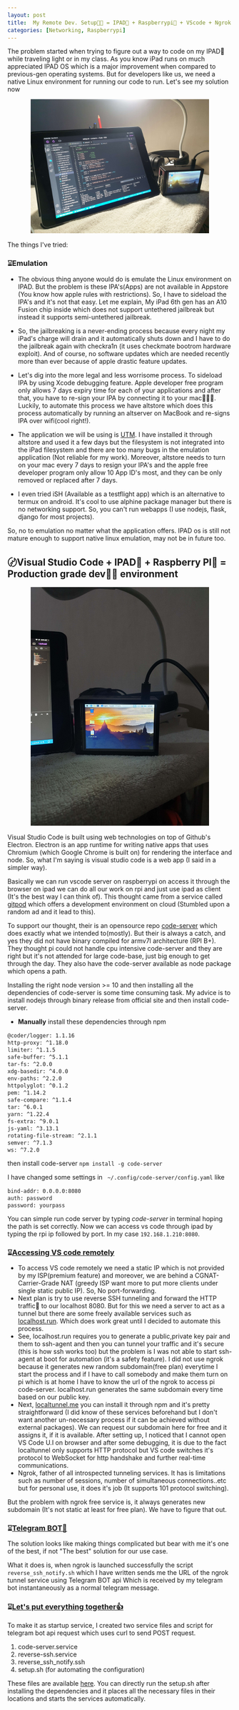 ```yaml
---
layout: post
title:  My Remote Dev. Setup👨‍💻 = IPAD📱 + Raspberrypi🥧 + VScode + Ngrok + Telegram BOT🤖
categories: [Networking, Raspberrypi]
---
```

The problem started when trying to figure out a way to code on my IPAD📱 while traveling light or in my class. As you know iPad runs on much appreciated IPAD OS which is a major improvement when compared to previous-gen operating systems. But for developers like us, we need a native Linux environment for running our code to run. Let's see my solution now
<p align="center"><img src="/images/vscode/1.jpg" width="400"></p>

The things I've tried:
### ⌛︎Emulation
- The obvious thing anyone would do is emulate the Linux environment on IPAD. But the problem is these IPA's(Apps) are not available in Appstore (You know how apple rules with restrictions). So, I have to sideload the IPA's and it's not that easy. Let me explain, My iPad 6th gen has an A10 Fusion chip inside which does not support untethered jailbreak but instead it supports semi-untethered jailbreak.

- So, the jailbreaking is a never-ending process because every night my iPad's charge will drain and it automatically shuts down and I have to do the jailbreak again with checkra1n (it uses checkmate bootrom hardware exploit). And of course, no software updates which are needed recently more than ever because of apple drastic feature updates.

- Let's dig into the more legal and less worrisome process. To sideload IPA by using Xcode debugging feature. Apple developer free program only allows 7 days expiry time for each of your applications and after that, you have to re-sign your IPA by connecting it to your mac🙅🏻‍♂️. Luckily, to automate this process we have altstore which does this process automatically by running an altserver on MacBook and re-signs IPA over wifi(cool right!).

- The application we will be using is [UTM](https://getutm.app). I have installed it through altstore and used it a few days but the filesystem is not integrated into the iPad filesystem and there are too many bugs in the emulation application (Not reliable for my work). Moreover, altstore needs to turn on your mac every 7 days to resign your IPA's and the apple free developer program only allow 10 App ID's most, and they can be only removed or replaced after 7 days.

- I even tried iSH (Available as a testflight app) which is an alternative to termux on android. It's cool to use alphine package manager but there is no networking support. So, you can't run webapps (I use nodejs, flask, django for most projects).

So, no to emulation no matter what the application offers. IPAD os is still not mature enough to support native linux emulation, may not be in future too.

## 〄Visual Studio Code + IPAD📱 + Raspberry PI🥧 = Production grade dev👨‍💻 environment

<p align="center"><img src="/images/vscode/2.jpg" width="400"></p>
Visual Studio Code is built using web technologies on top of Github's Electron. Electron is an app runtime for writing native apps that uses Chromium (which Google Chrome is built on) for rendering the interface and node. So, what I'm saying is visual studio code is a web app (I said in a simpler way).

Basically we can run vscode server on raspberrypi on access it through the browser on ipad we can do all our work on rpi and just use ipad as client (It's the best way I can think of).
This thought came from a service called [gitpod](https://gitpod.io)
which offers a development environment on cloud (Stumbled upon a random ad and it lead to this). 

To support our thought, their is an opensource repo [code-server](https://github.com/cdr/code-server) which does exactly what we intended to(mostly). But their is always a catch, and yes they did not have binary compiled for armv7l architecture (RPI B+). They thought pi could not handle cpu intensive code-server and they are right but it's not attended for large code-base, just big enough to get through the day. They also have the code-server available as node package which opens a path.

Installing the right node version >= 10 and then installing all the dependencies of code-server is some time consuming task. My advice is to install nodejs through binary release from official site and then install code-server.

- **Manually** install these dependencies through npm
```
@coder/logger: 1.1.16        
http-proxy: ^1.18.0          
limiter: ^1.1.5              
safe-buffer: ^5.1.1          
tar-fs: ^2.0.0               
xdg-basedir: ^4.0.0
env-paths: ^2.2.0            
httpolyglot: ^0.1.2          
pem: ^1.14.2                 
safe-compare: ^1.1.4         
tar: ^6.0.1                  
yarn: ^1.22.4
fs-extra: ^9.0.1             
js-yaml: ^3.13.1             
rotating-file-stream: ^2.1.1 
semver: ^7.1.3               
ws: ^7.2.0 
```
then install code-server
``` npm install -g code-server ```

I have changed some settings in  ``` ~/.config/code-server/config.yaml``` like
```
bind-addr: 0.0.0.0:8080
auth: password
password: yourpass
```
You can simple run code server by typing *code-server* in terminal hoping the path is set correctly. Now we can access vs code through ipad by typing the rpi ip followed by port. In my case ```192.168.1.210:8080```.

### ⌛︎<u>Accessing VS code remotely</u>

- To access VS code remotely we need a static IP which is not provided by my ISP(premium feature) and moreover, we are behind a CGNAT-Carrier-Grade NAT (greedy ISP want more to put more clients under single static public IP). So, No port-forwarding.
- Next plan is try to use reverse SSH tunneling and forward the HTTP traffic🚦 to our localhost 8080. But for this we need a server to act as a tunnel but there are some freely available services such as [localhost.run](https://localhost.run). Which does work great until I decided to automate this process.
- See, localhost.run requires you to generate a public,private key pair and them to ssh-agent and then you can tunnel your traffic and it's secure (this is how ssh works too) but the problem is I was not able to start ssh-agent at boot for automation (it's a safety feature). I did not use ngrok because it generates new random subdomain(free plan) everytime I start the process and if I have to call somebody and make them turn on pi which is at home I have to know the url of the ngrok to access pi code-server. localhost.run generates the same subdomain every time based on our public key.
- Next, [localtunnel.me](https://theboroer.github.io/localtunnel-www/) you can install it through npm and it's pretty straightforward (I did know of these services beforehand but I don't want another un-necessary process if it can be achieved without external packages). We can request our subdomain here for free and it assigns it, if it is available. After setting up, I noticed that I cannot open VS Code U.I on browser and after some debugging, it is due to the fact localtunnel only supports HTTP protocol but VS code switches it's protocol to WebSocket for http handshake and further real-time communications.
- Ngrok, father of all introspected tunneling services. It has is limitations such as number of sessions, number of simultaneous connections..etc but for personal use, it does it's job (It supports 101 protocol switching).

But the problem with ngrok free service is, it always generates new subdomain (It's not static at least for free plan). We have to figure that out.

### ⌛︎<u>Telegram BOT🤖</u>
The solution looks like making things complicated but bear with me it's one of the best, if not "The best" solution for our use case. 

What it does is, when ngrok is launched successfully the script ```reverse_ssh_notify.sh``` which I have written sends me the URL of the ngrok tunnel service using Telegram BOT api Which is received by my telegram bot instantaneously as a normal telegram message.

### ⌛︎<u>Let's put everything together👍</u>

To make it as startup service, I created two service files and script for telegram bot api request which uses curl to send POST request.
1. code-server.service
2. reverse-ssh.service
3. reverse_ssh_notify.ssh
4. setup.sh (for automating the configuration)

These files are available [here](https://github.com/CodeBreaker444/raspberrypi-projects/tree/master/vscoding-server). You can directly run the setup.sh after installing the dependencies and it places all the necessary files in their locations and starts the services automatically.




  